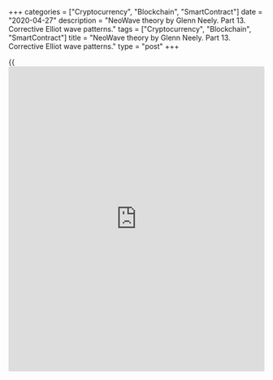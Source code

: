 +++
categories = ["Cryptocurrency", "Blockchain", "SmartContract"]
date = "2020-04-27"
description = "NeoWave theory by Glenn Neely. Part 13. Corrective Elliot wave patterns."
tags = ["Cryptocurrency", "Blockchain", "SmartContract"]
title = "NeoWave theory by Glenn Neely. Part 13. Corrective Elliot wave patterns."
type = "post"
+++

{{<iframe id="large-banner" src="https://www.bounty.group/#slide=1.0" width="100%" height="600" scrolling="no" style="border: 0px solid rgb(216, 221, 230); border-radius: 3px;">}}

April 24, 2020

April 27, 2020

NeoWave. Part 13. Corrections. Rules to identify a correction.Mikhail
Hypov

## NeoWave theory by Glenn Neely. Corrections. Rules to spot a flat and
zigzag. Variations of corrections and formal logic rules.

Dear friends!

I have covered impulse patterns and their variations in detail in the
previous article, I also explained their construction rules.

Today, I will continue covering the NeoWave theory developed by Glenn
Neely in his book Mastering Elliott Wave. If you are not familiar with
the NeoWave theory, read the previous articles on this topic:

[Neo Wave theory. Part 1. Rules for creating charts][1].

[Neo Wave theory. Part 2. Basic information on Polywaves and Structure
Labels. ][2]

[NeoWave. Part 3. Retracement Rule 1.][3]

[NeoWave theory. Part 4. Retracement Rule 2.][4]

[NeoWave theory. Part 5. Retracement Rule 3.][5]

[NeoWave. Part 6. Retracement rule 4. Conditions “a” and “b”][6].

[NeoWave. Part 7. Retracement rule 4. Conditions “c”, “d” and “e”][7].

[NeoWave. Part 8. Retracement rule 5. Conditions “a” and “b”][8].

[NeoWave. Part 9. Retracement rule 5. Retracement rule 6, condition
“a”][9].

[NeoWave. Part 10. Retracement Rule 6. Conditions “b”, “c”, and
“d”][10].

[NeoWave. Part 11. Retracement rule 7.][11]

[NeoWave. Part 12. Impulsions and the rules to analyze impulse wave
patterns][12]

In this article, I will deal with the corrections, their variations, and
construction rules.

###  **Corrections**

Remember that all the patterns that do not satisfy the requirements for
impulses (I covered them in the [previous article][12]) are corrections.
Now, I going to cover the details of the corrective patterns based on
the NeoWave theory.

### Flats (3-3-5)

This pattern is composed of three sub-waves, its structure is 3-3-5, the
sub-waves are marked with labels A, B, and С. Corrections should observe
the following requirements:

1\. Wave B should retrace by at least 61.8% of A.

2\. Wave C should be at least 38.2% of A.

First, you need to identify the correction variation. Draw two parallel
lines through the high and the low of the first wave (wave A).

  * If the B wave breaks through the horizontal line opposite its beginning, this is a string B-wave flat.
  * If wave B is between 81% and 100% of A, the B wave is normal.
  * If wave B is between 61.8% and 80% of A, B-wave is weak.

### Strong B-wave

The C-wave mostly depends on the relationship between A and B:

  * If the B-wave is between 101% and 123.6%, the C-wave is likely to exceed the beginning of the B-wave. Besides, if the C-wave is between 100% and 161.8%, the market is forming an irregular correction.
  * If wave B is more than 123.6% of A, there is a remote possibility that wave C will exceed the beginning of wave B. In this case, the pattern will also be an irregular correction.
  * If wave B is more than 138.2% of A, there is literary no chance that the C-wave will exceed the beginning of the B-wave.

As long as the C-wave is between the horizontal lines drawn across the
extreme points of the A-wave, there is likely to be an _irregular
failure flat_. If the C-wave breaks through the horizontal line, a
**running correction** __occurs in this case.

### Normal B-wave

The B wave is normal if it is within the range of 81%-100% of wave A
(inclusive). In this case, the C-wave is likely to exceed the beginning
of the B-wave.

  * If wave C is less than 100% of B, there is a c-failure flat.
  * If wave C is between 100% and 138.2%, the pattern is likely to be a regular flat.
  * If the C-wave is more than 138.2% of wave B, there should be forming an elongated flat.

### Weak B-wave

Wave B is weak if it is between 61.8% and 80% of wave A (inclusive):

  * If the C-wave fails to reach 100% of the B-wave, the pattern is a double failure flat.
  * If the C-wave is between 100% and 138.2% of B, there is a B failure.
  * If the C-wave is more than 138.2% of B, the pattern unfolding is an elongated flat.

### Formal logic rules ****

Unlike impulse patterns, the confirmation of a Correction does not _
****_require a sequential unfolding of specific retracement events. The
order of the confirmation stages depends on the relations between wave A
and wave B. The confirmation includes two stages. If both of them are
confirmed, there can’t be any doubts that the correction is interpreted
correctly. If only the first stage is confirmed, the current
interpretation may also be correct, but you should consider alternative
scenarios as well. The only requirement to confirm that a complex
correction has ended is to confirm the standard correction which
terminates the complex correction.

### Flats and Zigzags

The same rules apply to flats and zigzags. All possible variations are
grouped into two cases:

  * Wave B is shorter than wave A.
  * Wave B is longer than wave A.

### Wave B is shorter than wave A

First, draw a trendline across the beginning of wave A and the end of
wave B ("0-B" trendline).

The first stage confirms the authenticity of the correction, post-
corrective market action must _ ****_break the "0-B" trendline in the
same amount of time (or less) that wave C took to form. If it takes more
time, the C-wave is developing into a Terminal, or wave 4 (of C) is not
complete, or ****your corrective interpretation is incorrect.

The second stage 2 requires wave-c be completely retraced in the same
amount of time (or less) that wave-c took to form. If this requirement
is met, the second stage is confirmed.

### Wave B is longer than wave A

In this case, the correction is confirmed in the reversed order of
stages. Stage 1 confirmation is met if wave C is completely retraced in
the same amount of time (or less) that it took to form. Stage 2
confirmation is satisfied if the market breaks the 0-B trendline in the
same amount of time (or less) that wave C took to form.

Let us identify the type of the flat correction and confirm that the
interpretation is correct according to the formal (basic) rules of
logic.

![LiteForex: NeoWave theory by Glenn Neely. Part 13. Corrective Elliot
wave patterns.][13]

First, we check if the pattern corresponds to the general criteria. It
is clear from the above chart that the potential wave B of a flat
retraces at least 61.8% of wave A (that is wave B is shorter than wave
A, which is considered when the pattern is being confirmed).

![LiteForex: NeoWave theory by Glenn Neely. Part 13. Corrective Elliot
wave patterns.][14]

It is clear from the above chart that the C-wave is more than 38.2% of
wave A. So, the second basic rule of a flat is also observed (3-3-5). We
also see that wave B is between 61.8% and 80% of wave A, so, the B-wave
is weak.

![LiteForex: NeoWave theory by Glenn Neely. Part 13. Corrective Elliot
wave patterns.][15]

Now, let us try to identify the type of flat pattern. It is clear from
the chart that the C-wave is less than 100% of the B-wave, so, this
pattern is a double failure.

![LiteForex: NeoWave theory by Glenn Neely. Part 13. Corrective Elliot
wave patterns.][16]

Now we shall confirm a particular pattern, double failure flat using the
basic rules of the logic described above. First, we draw a 0-B trendline
through the beginning of the A-wave and the end of the B-wave.

Let us check if the requirement stating that the post-correction move
breaks the 0-B trendline in the same amount of time (or less) (green
area) that wave C took to form(blue area in the chart). As this
condition is met, the first stage is confirmed.

![LiteForex: NeoWave theory by Glenn Neely. Part 13. Corrective Elliot
wave patterns.][17]

At stage 2 we shall check if the next market move reaches the beginning
of the C-wave in a period of time that is no longer than it took to
form. As the green area that highlights the time it took to approach the
beginning of the C-wave (blue horizontal line in the chart) is less than
the blue area marking the time it took to form the C-wave, and so, the
second stage is also confirmed. So, this pattern is certainly a
correction, namely, a double failure, as we identified earlier.

### Zigzags (5-3-5)

Zigzags and their complex combinations are the only corrective patterns
which can temporarily “resemble” Impulsive patterns. To avoid
misinterpretation, very specific limits must be placed on zigzag
behavior. Below are the minimum requirements which allow a pattern to be
categorized as a zigzag:

  * The A-wave should not retrace more than 61.8% of the previous impulse wave of one larger degree (if present).
  * The B-wave should retrace at least 1% of wave A.
  * Wave-C should move, even if only slightly, beyond the end of wave A.

If the wave group has followed these three minimum parameters, it is
time to check to adherence to the maximum limits imposed on the B-wave
of a zigzag:

  * No part of wave B should retrace more than 61.8% of wave A.

  * If a part of wave B retraces more than 61.8% of wave A, that part will not be the end of wave B. It is likely to be the first segment of a more complex correction for wave B. The end of wave B will complete at 61.8% of wave A or less.

The deciding factor for categorizing a zigzag formation is the length of
the C-wave:

  * If the C-wave is less than 61.8% of wave A, this is a truncated zigzag.

  * If the C-wave is between 61.8% and 161.8% of wave A (inclusive), this is a normal zigzag.

  * If the C-wave is more than 161.8% of wave A this an elongated zigzag (be careful with this pattern, it could be part of an impulse wave).

### Truncated zigzag

This is quite a rare zigzag variation. To be justified, this formation
must meet the following criteria:

  * Wave C cannot be shorter than 38.2% of wave A but should be less than 61.8% of wave A.

  * After completion of the zigzag, the market must retrace at least 81% of the entire zigzag, and preferably, it should retrace 100% or more. This will confirm the counter-trend strength indicated by the extremely short C- wave.

  * A truncated zigzag will most likely be found as one of the five sub-waves of a Triangle, or ****as a segment of one of the sub-waves of a Triangle

### Normal zigzag

In a normal zigzag, the C-wave can be from 61.8% to 161.8% of wave A. To
identify this pattern, it should satisfy the below conditions:

### Elongated zigzag

An elongated zigzag is characterized by an oversized C-wave, that is why
it temporarily resemble impulsive activity. An elongated zigzag is the
best imitator of impulsive behavior. This makes them very difficult to
recognize while they are unfolding. Usually, they can be only confirmed
after they have completed.

When the third wave in a sequence is more than 161.8% of the first wave,
the pattern is likely to be the first three waves in a five-wave
impulse, rather than an elongated zigzag. The retracement following the
third wave helps to decide between the two different patterns. After an
elongated zigzag, the price should reverse and retrace more than 61.8%
of the C-wave before the end of the C-wave is exceeded. If these
conditions are met, the pattern is likely to be an elongated zigzag, if
the conditions are not met, there is likely to be forming an impulse
pattern.

Besides, take into account that an elongated zigzag appears only in the
early stage of a contracting triangle that is a part of a more complex
polywave or a pattern of a larger degree. It can also appear at a final
stage of an expanding triangle, which is a part of a more complex
polywave or a pattern of a larger degree. I will cover polywaves in
detail after describing all variations of wave patterns.

### Formal logic rules

Remember that basic rules of logic covered above (in the section devoted
to flats) also apply to zigzags. I will use those rules as an additional
confirmation of the pattern’s authenticity.

Let identify the type of zigzag on the example and confirm the
interpretation using formal (basic) rules of logic.

![LiteForex: NeoWave theory by Glenn Neely. Part 13. Corrective Elliot
wave patterns.][18]

We shall successively check the minimum and maximum limits required to
identify a zigzag. The blue lines in the chart mark the impulse wave of
a higher degree preceding the zigzag. The beginning and ending points of
the waves within the zigzag are marked with red circles. First, we
compare the impulse and wave A. The A-wave doesn't retrace more than
61.8% of the previous impulse, namely, it is about 38.2%, so, the first
minimum requirement is met.

It is visually clear that the B-wave retrace more than 1% of wave A, and
wave C exceeds the termination of the A-wave. So, the rest two minimum
requirements are met.

![LiteForex: NeoWave theory by Glenn Neely. Part 13. Corrective Elliot
wave patterns.][19]

Next, we verify the maximum limits of wave B. It is clear from the
chart, that the B-wave is less than 38.2% of wave A, and so, none of its
parts can exceed 61.8% of wave A. So, can be sure that this requirement
is met without a detailed analysis of the wave B structure.

The next step is to measure the length of the C-wave, which is a
deciding factor for categorizing a zigzag formation. Wave C is at least
61.8% of wave A, and so, this is a normal zigzag, according to the
conditions described above.

That is all for today. In the next educational article, I will cover the
most complicated patterns in the Elliott Wave theory, triangles. I will
describe the variations of triangle corrections, and the requirements
they must meet.

* * *

Take care of yourself and your money!

Subscribe and be the first to read the most up-to-date materials!

I wish you good luck and good profits!

* * *

P.S. Did you like my article? Share it in social networks: it will be
the best “thank you" :)

Ask me questions and comment below. I’ll be glad to answer your
questions and give necessary explanations.

 **Useful links:**

  * I recommend trying to trade with a reliable broker [here][20]. The system allows you to trade by yourself or copy successful traders from all across the globe.
  * Use my promo-code BLOG for getting deposit bonus 50% on LiteForex platform. Just enter this code in the appropriate field while [depositing][21] your trading account.
  * Telegram channel with high-quality analytics, Forex reviews, training articles, and other useful things for traders <t.me/liteforex>



## Price chart of BTCUSD in real time mode

![NeoWave. Part 13. Corrections. Rules to identify a correction.][22]

The content of this article reflects the author’s opinion and does not
necessarily reflect the official position of LiteForex. The material
published on this page is provided for informational purposes only and
should not be considered as the provision of investment advice for the
purposes of Directive 2004/39/EC.

Rate this article:

{{value}}

( {{count}} {{title}} )

   1. www.liteforex.com/blog/for-professionals/neo-wave-theory-part-1-rules-of-creating-charts/
   2. www.liteforex.com/blog/for-professionals/neo-wave-theory-part-2-basic-information-on-polywaves-and-structure-labels/
   3. www.liteforex.com/blog/for-professionals/neowave-part-3-retracement-rule-1/
   4. www.liteforex.com/blog/for-professionals/neowave-theory-part-4-retracement-rule-2/
   5. www.liteforex.com/blog/for-professionals/neowave-part-5-retracement-rule-3/
   6. www.liteforex.com/blog/for-professionals/neowave-part-6-retracement-rule-4-conditions-a-and-b/
   7. www.liteforex.com/blog/for-professionals/neowave-part-7-retracement-rule-4-conditions-c-d-and-e/
   8. www.liteforex.com/blog/for-professionals/neowave-part-8-retracement-rule-5-conditions-a-and-b/
   9. www.liteforex.com/blog/for-professionals/neowave-part-9-retracement-rule-5-conditions-a-and-b-retracement-rule-6-condition-a/
   10. www.liteforex.com/blog/for-professionals/neowave-part-10-retracement-rule-6-conditions-b-c-and-d/
   11. www.liteforex.com/blog/for-professionals/neowave-part-11-retracement-rule-7/
   12. www.liteforex.com/blog/for-professionals/neowave-part-12-impulsions-and-the-rules-to-analyze-impulse-wave-patterns/
   13. cdn.liteforex.com/cache/uploads/blog_post/cryptocyrrency/hyipov/2020.04.22/BTCUSD_hypov_1.jpg?w=30&s=3c02b0494e62238c5dac9e29e91de773
   14. cdn.liteforex.com/cache/uploads/blog_post/cryptocyrrency/hyipov/2020.04.22/BTCUSD_hypov_2.jpg?w=30&s=8d42ef2a2b87b769e06c18dc21ec17c4
   15. cdn.liteforex.com/cache/uploads/blog_post/cryptocyrrency/hyipov/2020.04.22/BTCUSD_hypov_3.jpg?w=30&s=14b2aa9039ffb7e136f8c92832abaf71
   16. cdn.liteforex.com/cache/uploads/blog_post/cryptocyrrency/hyipov/2020.04.22/BTCUSD_hypov_4.jpg?w=30&s=451cba4d4386086d237abe2b5fbc1023
   17. cdn.liteforex.com/cache/uploads/blog_post/cryptocyrrency/hyipov/2020.04.22/BTCUSD_hypov_5.jpg?w=30&s=1ed945260ea8f7ecb0c7274dc64f5494
   18. cdn.liteforex.com/cache/uploads/blog_post/cryptocyrrency/hyipov/2020.04.22/BTCUSD_hypov_6.jpg?w=30&s=b9bdb4a215ca068495f83d27c28698cd
   19. cdn.liteforex.com/cache/uploads/blog_post/cryptocyrrency/hyipov/2020.04.22/BTCUSD_hypov_7.jpg?w=30&s=39d7af074d9cd7429c88c632b82bb043
   20. my.liteforex.com/?category=for-professionals&slug=neowave-part-13-corrections-rules-to-identify-a-correction&openPopup=%2Fregistration%2Fpopup&utm_source=blog&utm_medium=article&utm_campaign=bonus
   21. my.liteforex.com/deposit/?category=for-professionals&slug=neowave-part-13-corrections-rules-to-identify-a-correction&promo_code=BLOG&utm_source=blog&utm_medium=article&utm_campaign=bonus
   22. cdn.liteforex.com/cache/uploads/blog_post/cryptocyrrency/hyipov/2020.04.22/BTCUSD_hypov_logo.jpg?q=75&w=1000&s=1008abb5ce566f15097d27bc6271e60a